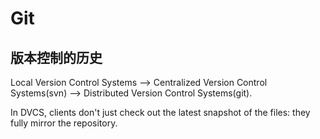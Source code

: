 # Git

## 版本控制的历史

Local Version Control Systems --> Centralized Version Control Systems(svn) --> Distributed Version Control Systems(git).

In DVCS, clients don't just check out the latest snapshot of the files: they fully mirror the repository.
